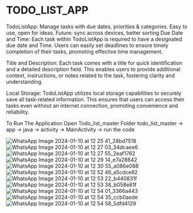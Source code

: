 # TODO_LIST_APP
TodoListApp: Manage tasks with due dates, priorities &amp; categories. Easy to use, open for ideas. Future: sync across devices, better sorting
Due Date and Time:
Each task within TodoListApp is required to have a designated due date and Time. Users can easily set deadlines to ensure timely completion of their tasks, promoting effective time management.

Title and Description:
Each task comes with a title for quick identification and a detailed description field. This enables users to provide additional context, instructions, or notes related to the task, fostering clarity and understanding.

Local Storage:
TodoListApp utilizes local storage capabilities to securely save all task-related information. This ensures that users can access their tasks even without an internet connection, promoting convenience and reliability.

To Run The Application Open Todo_list_master Folder
todo_list_master -> app -> java -> activity -> MainActivity -> run the code

![WhatsApp Image 2024-01-10 at 12 25 41_28bd7518](https://github.com/hariprasadchintham/TODO_LIST_APP/assets/112925870/674af0cf-f06c-48f5-815e-63ebf9dde522)
![WhatsApp Image 2024-01-10 at 12 27 03_34dcaee6](https://github.com/hariprasadchintham/TODO_LIST_APP/assets/112925870/b3144238-59af-45cf-8d5b-39ab38cf81b8)
![WhatsApp Image 2024-01-10 at 12 27 55_2eaf1762](https://github.com/hariprasadchintham/TODO_LIST_APP/assets/112925870/3b7b9243-21de-4c0d-bbe8-211a1f504f5f)
![WhatsApp Image 2024-01-10 at 12 29 14_e7a28642](https://github.com/hariprasadchintham/TODO_LIST_APP/assets/112925870/f3477919-3fc0-4375-96d0-f8a40d7d98fc)
![WhatsApp Image 2024-01-10 at 12 30 55_a086e088](https://github.com/hariprasadchintham/TODO_LIST_APP/assets/112925870/f1cb15fe-4757-4e65-bf53-45fa65e5df2a)
![WhatsApp Image 2024-01-10 at 12 52 46_a5cdce82](https://github.com/hariprasadchintham/TODO_LIST_APP/assets/112925870/2ede48ed-ad59-49c8-a76a-9ea3b52c0ce9)
![WhatsApp Image 2024-01-10 at 12 53 22_b440831f](https://github.com/hariprasadchintham/TODO_LIST_APP/assets/112925870/adb8ba96-0af3-473e-ae67-c8353730e1ec)
![WhatsApp Image 2024-01-10 at 12 53 38_b058e81f](https://github.com/hariprasadchintham/TODO_LIST_APP/assets/112925870/a20fa8db-2dc7-4e01-81a0-42cdbe1b833e)
![WhatsApp Image 2024-01-10 at 12 54 01_3366a443](https://github.com/hariprasadchintham/TODO_LIST_APP/assets/112925870/5b2cd34b-541c-4da9-b810-139f5eb7cf2b)
![WhatsApp Image 2024-01-10 at 12 54 35_ccb0aede](https://github.com/hariprasadchintham/TODO_LIST_APP/assets/112925870/9484cfb1-b50d-4f71-b18b-c9ad7d62208c)
![WhatsApp Image 2024-01-10 at 12 54 58_5dfd4129](https://github.com/hariprasadchintham/TODO_LIST_APP/assets/112925870/7663a899-4a44-459c-98c3-451b2f1e6544)











